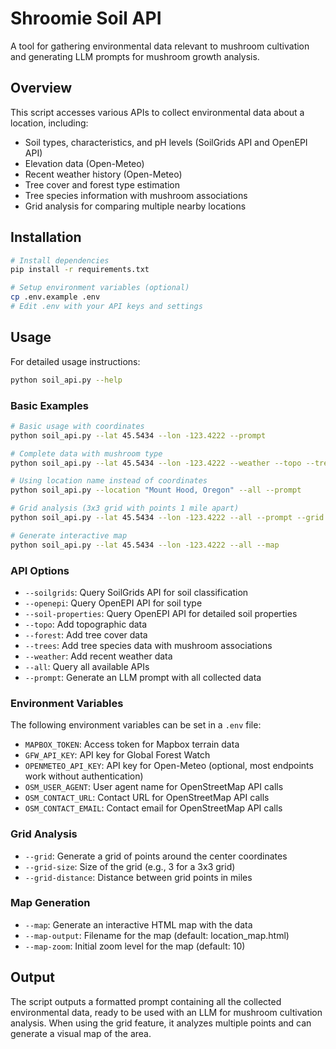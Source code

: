 # Shroomie Soil API

A tool for gathering environmental data relevant to mushroom cultivation and generating LLM prompts for mushroom growth analysis.

## Overview

This script accesses various APIs to collect environmental data about a location, including:

- Soil types, characteristics, and pH levels (SoilGrids API and OpenEPI API)
- Elevation data (Open-Meteo)
- Recent weather history (Open-Meteo)
- Tree cover and forest type estimation
- Tree species information with mushroom associations
- Grid analysis for comparing multiple nearby locations

## Installation

```bash
# Install dependencies
pip install -r requirements.txt

# Setup environment variables (optional)
cp .env.example .env
# Edit .env with your API keys and settings
```

## Usage

For detailed usage instructions:
```bash
python soil_api.py --help
```

### Basic Examples

```bash
# Basic usage with coordinates
python soil_api.py --lat 45.5434 --lon -123.4222 --prompt

# Complete data with mushroom type
python soil_api.py --lat 45.5434 --lon -123.4222 --weather --topo --trees --forest --prompt --mushroom-type "Chanterelle"

# Using location name instead of coordinates
python soil_api.py --location "Mount Hood, Oregon" --all --prompt

# Grid analysis (3x3 grid with points 1 mile apart)
python soil_api.py --lat 45.5434 --lon -123.4222 --all --prompt --grid --grid-size 3 --grid-distance 1.0

# Generate interactive map
python soil_api.py --lat 45.5434 --lon -123.4222 --all --map
```

### API Options

- `--soilgrids`: Query SoilGrids API for soil classification
- `--openepi`: Query OpenEPI API for soil type
- `--soil-properties`: Query OpenEPI API for detailed soil properties
- `--topo`: Add topographic data
- `--forest`: Add tree cover data
- `--trees`: Add tree species data with mushroom associations
- `--weather`: Add recent weather data
- `--all`: Query all available APIs
- `--prompt`: Generate an LLM prompt with all collected data

### Environment Variables

The following environment variables can be set in a `.env` file:

- `MAPBOX_TOKEN`: Access token for Mapbox terrain data
- `GFW_API_KEY`: API key for Global Forest Watch
- `OPENMETEO_API_KEY`: API key for Open-Meteo (optional, most endpoints work without authentication)
- `OSM_USER_AGENT`: User agent name for OpenStreetMap API calls
- `OSM_CONTACT_URL`: Contact URL for OpenStreetMap API calls
- `OSM_CONTACT_EMAIL`: Contact email for OpenStreetMap API calls

### Grid Analysis

- `--grid`: Generate a grid of points around the center coordinates
- `--grid-size`: Size of the grid (e.g., 3 for a 3x3 grid)
- `--grid-distance`: Distance between grid points in miles

### Map Generation

- `--map`: Generate an interactive HTML map with the data
- `--map-output`: Filename for the map (default: location_map.html)
- `--map-zoom`: Initial zoom level for the map (default: 10)

## Output

The script outputs a formatted prompt containing all the collected environmental data, ready to be used with an LLM for mushroom cultivation analysis. When using the grid feature, it analyzes multiple points and can generate a visual map of the area.